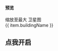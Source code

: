 #### 预览

<doc-preview>
  <bmap-gl style="height:75vh;" class="map" :zoom="19" scrollWheelZoom :center="{lng: 116.432809, lat: 39.96858}" @ready="readyHandler">
    <!-- 自定义控件 -->
    <bmap-gl-control v-show="isReady">
      <md-button class="md-raised" @click="addZoom(21)">缩放至最大</md-button>
      <!-- <md-button class="md-raised" @click="addZoom(3)">缩放至最小</md-button> -->
      <md-button class="md-raised" @click="clickWeixing">卫星图</md-button>
    </bmap-gl-control>
    <!-- 要使用双tag进行闭合，不然会中奖 -->
    <!-- 缩放控件 -->
    <bmap-gl-zoom anchor="BMAP_ANCHOR_TOP_RIGHT"></bmap-gl-zoom>
    <!-- 比例尺控件 -->
    <bmap-gl-scale></bmap-gl-scale>
    <bmap-gl-distance ref="jjgg"></bmap-gl-distance>
    <bmap-gl-overlay
      pane="labelPane"
      v-for="item in buildingList" :key="item.position"
      :class="{sample: true, active: true}"
      @draw="draw(item, $event)"
    >
      <transition name="slide-fade">
        <div class="card-box">
          <div class="card-name">
            {{ item.buildingName }}
            <div class='triangle-down'></div>
          </div>
        </div>
      </transition>
    </bmap-gl-overlay>
  </bmap-gl>
  <h2 @click="opendis">点我开启</h2>
</doc-preview>

<script>
export default {
  data () {
    return {
      active: false,
      mapInstance: null,
      isReady: false,
      zoom: 18.5,
      buildingList: [
        {
            "buildingId": "1112027425068",
            "buildingName": "13号楼",
            "hasRentHouse": 1,
            "position": "116.43259948542389,39.96980573243178"
        },
        {
            "buildingId": "1112027441936",
            "buildingName": "38号楼",
            "hasRentHouse": 1,
            "position": "116.43318449792004,39.96920307877524"
        },
      ],
    }
  },
  methods: {
    opendis() {
      this.$refs.jjgg.open()
    },
    readyHandler ({ BMapGL, map }) {
      this.isReady = true
      this.mapInstance = map

      this.drawPoints({ BMapGL, map })
      this.drawLables({ BMapGL, map })

    },
    drawLables ({ BMapGL, map }) {
      // this.buildingList.forEach(item => {
      //   const pos = item.position.split(',')
      //   const label = new BMapGL.Label(item.buildingName, { 
      //     position: new BMapGL.Point(pos[0],pos[1]),
      //     offset: new BMapGL.Size(-20, -40)
      //   })
      //   map.addOverlay(label)
      // })

      // const label = new BMapGL.Label('33号楼', { 
      //   position: new BMapGL.Point(116.43346865102163,39.968585768122004),
      //   offset: new BMapGL.Size(-20, -40)
      //  })
      //  map.addOverlay(label)

      class CustomOverlay extends BMapGL.Overlay {

      }
    },
    drawPoints({ BMapGL, map }) {
      const iconPath = 'https://smsimg.ziroom.com/0a03e01b-cd8a-40e6-a83f-c579c387e631.jpg';
      // icon
      // const icon = new BMapGL.Icon(iconPath, new BMapGL.Size(10,10))

      const icon = new BMapGL.Icon(iconPath, new BMapGL.Size(70,70), {
        // anchor: { width: 20, height:20 }, // 坐标移动，width: +左移, height:+上移，-下移
        imageSize: { width:10, height:10 },
        // imageOffset: { width: -35, height:-35 }
        // imageOffset: new BMapGL.Size(-35, -35),
        // size: { width: 70, height: 70 },
        // imageSize: { width: 70, height: 70 }
      })
      // setSize icon可视区域的大小, width+右边，height+下边
      // icon.setSize(new BMapGL.Size(40,40))
      // setImageSize icon的大小
      // icon.setImageSize(new BMapGL.Size(10,10))
      // setImageOffset icon相对于可视区域的偏移量
      // icon.setImageOffset(new BMapGL.Size(-20,-10))

      function dragend (e) {
        console.log('dragend', e)
      }
      this.buildingList.forEach(item => {
        const pos = item.position.split(',')
        // point
        const point = new BMapGL.Point(pos[0], pos[1]);
        // marker
        const marker = new BMapGL.Marker(point, { 
          icon, 
          enableDragging: true,
          // offset: { width: 35, height: 35 } 
        });
        marker.addEventListener('dragend', dragend);
        map.addOverlay(marker)
      })
    },
    draw(item, { el, BMapGL, map }) {
      if (!item.position) return void 0;
      if (!item.position.length) return void 0;

      const center = item.position.split(',');
      const pixel = map.pointToOverlayPixel(new BMapGL.Point(center[0], center[1]));
      el.style.left = pixel.x - 22 + 'px';
      const top = 40;
      el.style.top = pixel.y - top + 'px';
    },
    addZoom (level) {
      this.zoom = level
    },
    clickWeixing () {
      this.mapInstance.setMapType(BMAP_SATELLITE_MAP)
      // var scaleCtrl = new BMapGL.ScaleControl()  // 添加比例尺控件
      // this.mapInstance.addControl(scaleCtrl)
      // var zoomCtrl = new BMapGL.ZoomControl()  // 添加缩放控件
      // this.mapInstance.addControl(zoomCtrl)
    }
  }
}
</script>

<style>
.sample {
  min-width: 42px;
  /* max-width: 107px; */
  width: auto;
  white-space: nowrap;
  font-size: 8px;
  color: #fff;
  /* text-align: center; */
  padding: 2px 4px;
  position: absolute;
  border: 2px solid #999;
  background: #262626;
  border-radius: 8px;
  z-index: 100;
}
.sample.active {
  background: rgba(0,0,0,0.75);
  color: #fff;
  z-index: 1000;
  opacity: 1 !important;
}
.triangle-down {
  z-index: 100;
  position: absolute;
  bottom: 0px;
}
.triangle-down:after{
  box-sizing: content-box;
  width: 0px;
  height: 0px;
  position: absolute;
  bottom: -20px;;
  left: 12px;
  padding:0;
  border-right: 10px solid transparent;
  border-top:10px solid #ccc;
  border-bottom:10px solid transparent;
  border-left:10px solid transparent;
  display: block;
  content:'';
  z-index: -2;
}
.triangle-down:before{
  box-sizing: content-box;
  width: 0px;
  height: 0px;
  position: absolute;
  bottom: -16px;;
  left: 14px;
  padding:0;
  border-right: 8px solid transparent;
  border-top:8px solid  #262626;
  border-bottom: 8px solid transparent;
  border-left:8px solid transparent;
  display: block;
  content: '';
  z-index: -1;
}
.rowCls {
  margin-top: 20px;
}
/* 
git push  --force --quiet "https://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@github.com/ronliruonan/vue-baidu-mapgl.git" master:gh-pages
 */
</style>
